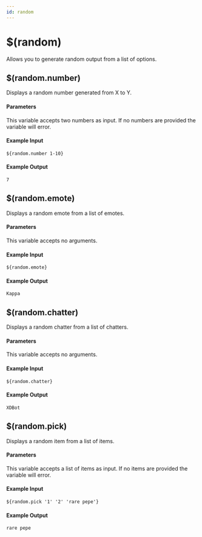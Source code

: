 ```yaml
---
id: random
---
```


# $(random)

Allows you to generate random output from a list of options.

## $(random.number)

Displays a random number generated from X to Y.

#### Parameters

This variable accepts two numbers as input. If no numbers are provided the variable will error.

#### Example Input

```
${random.number 1-10}
```

#### Example Output

```
7
```

## $(random.emote)

Displays a random emote from a list of emotes.

#### Parameters

This variable accepts no arguments.

#### Example Input

```
${random.emote}
```

#### Example Output

```
Kappa
```

## $(random.chatter)

Displays a random chatter from a list of chatters.

#### Parameters

This variable accepts no arguments.

#### Example Input

```
${random.chatter}
```

#### Example Output

```
XDBot
```

## $(random.pick)

Displays a random item from a list of items.

#### Parameters

This variable accepts a list of items as input. If no items are provided the variable will error.

#### Example Input

```
${random.pick '1' '2' 'rare pepe'}
```

#### Example Output

```
rare pepe
```
